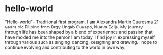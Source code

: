 # hello-world
"Hello-world"- Traditional first program.
I am Alexandra Martin Cuaresma
21 years old
Filipino from Brgy.Ungab Cuyapo, Nueva Ecija.
My journey through life has been shaped by a blend of experiennce and passion that have molded me into the person I am today.
I find joy in expressing myself through various such as singing, dancing, designing and drawing.
I hope to continue evolving and contributing to the world in own way.

